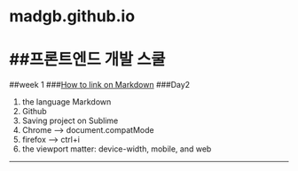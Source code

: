 # madgb.github.io
##프론트엔드 개발 스쿨
==================
##week 1
###[How to link on Markdown](http://daum.net)
###Day2
1. the language Markdown
2. Github
3. Saving project on Sublime
4. Chrome --> document.compatMode
5. firefox --> ctrl+i
6. the viewport matter: device-width, mobile, and web

-----------------
